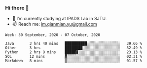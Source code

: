 ### Hi there 👋

- 🔭 I’m currently studying at IPADS Lab in SJTU.
- 📫 Reach me: im.qianmian.yu@gmail.com

<!--START_SECTION:waka-->
```text
Week: 30 September, 2020 - 07 October, 2020

Java       3 hrs 40 mins   ██████████░░░░░░░░░░░░░░░   39.66 % 
Other      3 hrs           ████████░░░░░░░░░░░░░░░░░   32.49 % 
Python     2 hrs 8 mins    █████▓░░░░░░░░░░░░░░░░░░░   23.13 % 
SQL        12 mins         ▓░░░░░░░░░░░░░░░░░░░░░░░░   02.31 % 
Markdown   8 mins          ▒░░░░░░░░░░░░░░░░░░░░░░░░   01.57 % 
```
<!--END_SECTION:waka-->

<!--
**yqmmm/yqmmm** is a ✨ _special_ ✨ repository because its `README.md` (this file) appears on your GitHub profile.

Here are some ideas to get you started:

- 🔭 I’m currently working on ...
- 🌱 I’m currently learning ...
- 👯 I’m looking to collaborate on ...
- 🤔 I’m looking for help with ...
- 💬 Ask me about ...
- 📫 How to reach me: ...
- 😄 Pronouns: ...
- ⚡ Fun fact: ...
-->
